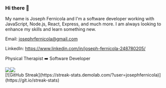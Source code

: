 ### Hi there 👋


My name is Joseph Fernicola and I'm a software developer working with JavaScript, Node.js, React, Express, and much more. I am always looking to enhance my skills and learn something new.

Email:  josephrfernicola@gmail.com <br />

LinkedIn:  https://www.linkedin.com/in/joseph-fernicola-248780205/ <br />

Physical Therapist ➡️ Software Developer

<div style="display: flex; flex-direction: row;">
 <img class="img" src="https://github-readme-stats.vercel.app/api?username=josephfernicola&count_private=true&hide=contribs,prs,stars&show_icons=true&theme=rose_pine" />
 <img class="img" src="https://github-readme-stats.vercel.app/api/top-langs/?username=josephfernicola&layout=compact&theme=rose_pine" />
</div>
[![GitHub Streak](https://streak-stats.demolab.com/?user=josephfernicola)](https://git.io/streak-stats)


